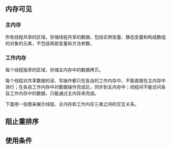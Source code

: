 
## 内存可见
### 主内存
所有线程共享的区域，存储线程共享的数据，包括实例变量、静态变量和构成数组的对象的元素，不包括局部变量和方法参数。

### 工作内存
每个线程独享的区域，存储主内存中的数据拷贝。

每个线程对共享数据的读、写操作都只在各自的工作内存中，不能直接在主内存中进行；在各自工作内存中对数据操作完成后，同步到主内存中；线程间不能访问各自工作内存中的数据，只能通过主内存来完成。

下面用一张图来展示线程、主内存和工作内存三者之间的交互关系。


## 阻止重排序

## 使用条件
